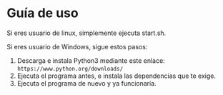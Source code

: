 # Guía de uso
Si eres usuario de linux, simplemente ejecuta start.sh.

Si eres usuario de Windows, sigue estos pasos:
1. Descarga e instala Python3 mediante este enlace: `https://www.python.org/downloads/`
2. Ejecuta el programa antes, e instala las dependencias que te exige.
3. Ejecuta el programa de nuevo y ya funcionaría.
